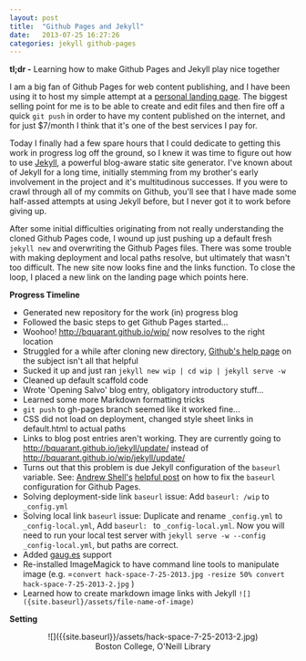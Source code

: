 ```yaml
---
layout: post
title:  "Github Pages and Jekyll"
date:   2013-07-25 16:27:26
categories: jekyll github-pages
---
```


**tl;dr -** 
Learning how to make Github Pages and Jekyll play nice together

I am a big fan of Github Pages for web content publishing, and I have been using it to host my simple attempt at a [personal landing page][landing_page]. The biggest selling point for me is to be able to create and edit files and then fire off a quick ```git push``` in order to have my content published on the internet, and for just $7/month I think that it's one of the best services I pay for. 

Today I finally had a few spare hours that I could dedicate to getting this work in progress log off the ground, so I knew it was time to figure out how to use [Jekyll][jekyll_home], a powerful blog-aware static site generator.  I've known about of Jekyll for a long time, initially stemming from my brother's early involvement in the project and it's multitudinous successes. If you were to crawl through all of my commits on Github, you'll see that I have made some half-assed attempts at using Jekyll before, but I never got it to work before giving up. 

After some initial difficulties originating from not really understanding the cloned Github Pages code, I wound up just pushing up a default fresh ```jekyll new``` and overwriting the Github Pages files. There was some trouble with making deployment and local paths resolve, but ultimately that wasn't too difficult. The new site now looks fine and the links function. To close the loop, I placed a new link on the landing page which points here.

**Progress Timeline** 
*  Generated new repository for the work (in) progress blog
*  Followed the basic steps to get Github Pages started...
*  Woohoo! <http://bquarant.github.io/wip/> now resolves to the right location
*  Struggled for a while after cloning new directory, [Github's help page][github_help_page] on the subject isn't all that helpful
*  Sucked it up and just ran ```jekyll new wip | cd wip | jekyll serve -w```
*  Cleaned up default scaffold code
*  Wrote 'Opening Salvo' blog entry, obligatory introductory stuff...
*  Learned some more Markdown formatting tricks
*  ```git push``` to gh-pages branch seemed like it worked fine...
*  CSS did not load on deployment, changed style sheet links in default.html to actual paths 
*  Links to blog post entries aren't working. They are currently going to <http://bquarant.github.io/jekyll/update/> instead of <http://bquarant.github.io/wip/jekyll/update/>
*  Turns out that this problem is due Jekyll configuration of the ```baseurl``` variable. See: [Andrew Shell's][andrew_shell] [helpful post][fix_baseurl] on how to fix the ```baseurl``` configuration for Github Pages.
*  Solving deployment-side link ```baseurl``` issue: Add ```baseurl: /wip``` to ```_config.yml```
*  Solving local link ```baseurl``` issue: Duplicate and rename ```_config.yml``` to ```_config-local.yml```, Add ```baseurl: ``` to ```_config-local.yml```. Now you will need to run your local test server with ```jekyll serve -w --config _config-local.yml```, but paths are correct.
*  Added [gaug.es][gauges] support
*  Re-installed ImageMagick to have command line tools to manipulate image (e.g. =```convert hack-space-7-25-2013.jpg -resize 50% convert hack-space-7-25-2013-2.jpg``` )
*  Learned how to create markdown image links with Jekyll ``` ![]({site.baseurl}/assets/file-name-of-image) ```

**Setting**
<div style="text-align:center;" markdown="1">
![]({{site.baseurl}}/assets/hack-space-7-25-2013-2.jpg)
<br>
Boston College, O'Neill Library
</div>




[landing_page]: http://bquarant.github.io/
[jekyll_home]: http://jekyllrb.com/
[fix_baseurl]: https://github.com/andrewshell/baseurltest
[github_help_page]: https://help.github.com/articles/using-jekyll-with-pages
[andrew_shell]: http://blog.andrewshell.org/
[gauges]: http://gaug.es